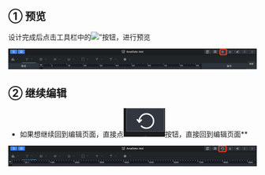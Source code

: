 ## ① 预览

设计完成后点击工具栏中的![](https://img.kancloud.cn/f3/ae/f3ae2babf13bdf52afd0fcd799186ed2_35x28.png)”按钮，进行预览

![](images/screenshot_1652167039090.png)

## ② 继续编辑

- 如果想继续回到编辑页面，直接点![](images/screenshot_1652167089431.png)按钮，直接回到编辑页面\*\*

![](images/screenshot_1652167062939.png)
